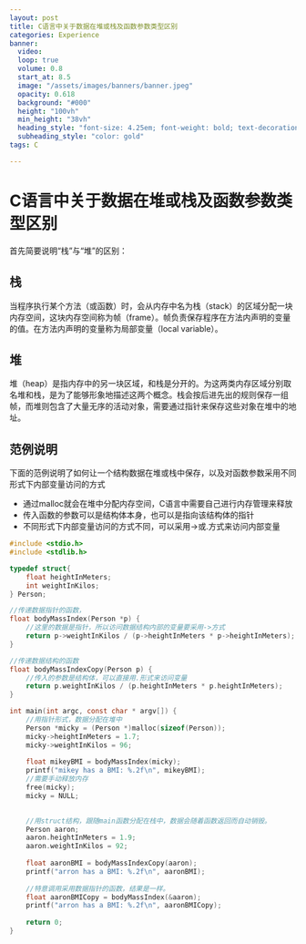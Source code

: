 ```yaml
---
layout: post
title: C语言中关于数据在堆或栈及函数参数类型区别
categories: Experience
banner: 
  video: 
  loop: true
  volume: 0.8
  start_at: 8.5
  image: "/assets/images/banners/banner.jpeg"
  opacity: 0.618
  background: "#000"
  height: "100vh"
  min_height: "38vh"
  heading_style: "font-size: 4.25em; font-weight: bold; text-decoration: underline"
  subheading_style: "color: gold"
tags: C

---
```


# C语言中关于数据在堆或栈及函数参数类型区别

首先简要说明“栈”与“堆”的区别：
## 栈

当程序执行某个方法（或函数）时，会从内存中名为栈（stack）的区域分配一块内存空间，这块内存空间称为帧（frame）。帧负责保存程序在方法内声明的变量的值。在方法内声明的变量称为局部变量（local variable）。

## 堆

堆（heap）是指内存中的另一块区域，和栈是分开的。为这两类内存区域分别取名堆和栈，是为了能够形象地描述这两个概念。栈会按后进先出的规则保存一组帧，而堆则包含了大量无序的活动对象，需要通过指针来保存这些对象在堆中的地址。

## 范例说明
下面的范例说明了如何让一个结构数据在堆或栈中保存，以及对函数参数采用不同形式下内部变量访问的方式

- 通过malloc就会在堆中分配内存空间，C语言中需要自己进行内存管理来释放
- 传入函数的参数可以是结构体本身，也可以是指向该结构体的指针
- 不同形式下内部变量访问的方式不同，可以采用→或.方式来访问内部变量


```c
#include <stdio.h>
#include <stdlib.h>

typedef struct{
    float heightInMeters;
    int weightInKilos;
} Person;

//传递数据指针的函数，
float bodyMassIndex(Person *p) {
    //这里的数据是指针，所以访问数据结构内部的变量要采用->方式
    return p->weightInKilos / (p->heightInMeters * p->heightInMeters);
}

//传递数据结构的函数
float bodyMassIndexCopy(Person p) {
    //传入的参数是结构体，可以直接用.形式来访问变量
    return p.weightInKilos / (p.heightInMeters * p.heightInMeters);
}

int main(int argc, const char * argv[]) {
    //用指针形式，数据分配在堆中
    Person *micky = (Person *)malloc(sizeof(Person));
    micky->heightInMeters = 1.7;
    micky->weightInKilos = 96;
    
    float mikeyBMI = bodyMassIndex(micky);
    printf("mikey has a BMI: %.2f\n", mikeyBMI);
    //需要手动释放内存
    free(micky);
    micky = NULL;

    
    //用struct结构，跟随main函数分配在栈中，数据会随着函数返回而自动销毁。
    Person aaron;
    aaron.heightInMeters = 1.9;
    aaron.weightInKilos = 92;
    
    float aaronBMI = bodyMassIndexCopy(aaron);
    printf("arron has a BMI: %.2f\n", aaronBMI);
    
    //特意调用采用数据指针的函数，结果是一样。
    float aaronBMICopy = bodyMassIndex(&aaron);
    printf("arron has a BMI: %.2f\n", aaronBMICopy);
    
    return 0;
}
```
